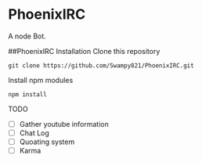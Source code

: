 PhoenixIRC
==========

A node Bot.

##PhoenixIRC Installation
Clone this repository
```
git clone https://github.com/Swampy821/PhoenixIRC.git
```

Install npm modules
```
npm install
```



TODO

- [ ] Gather youtube information
- [ ] Chat Log
- [ ] Quoating system
- [ ] Karma
